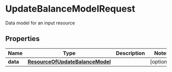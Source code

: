 

# UpdateBalanceModelRequest

Data model for an input resource

## Properties

| Name | Type | Description | Notes |
|------------ | ------------- | ------------- | -------------|
|**data** | [**ResourceOfUpdateBalanceModel**](ResourceOfUpdateBalanceModel.md) |  |  [optional] |



